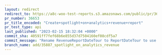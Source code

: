 ```yaml
---
layout: redirect
redirect_to: https://a8c-woo-test-reports.s3.amazonaws.com/public/pr/36653/api/index.html
pr_number: 36653
pr_title_encoded: "Create+spotlight+on+analytics+revenue+report"
pr_test_type: api
last_published: "2023-02-15 18:32:04 +0000"
commit_sha: 40591ff7fef68b6e855d37d7504160ef08cdf5a7
commit_message: "Rename RevenueReportDateTour to ReportDateTour to use it in two diffe…"
branch_name: add/35887_spotlight_on_analytics_revenue
---
```

